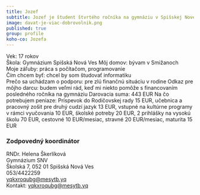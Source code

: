 ```yaml
---
title: Jozef
subtitle: Jozef je študent štvrtého ročníka na gymnáziu v Spišskej Novej Vsi.  
image: davat-je-viac-dobrovolnik.png
published: true
group: profile
koho-co: Jozefa
---
```

Vek: 17 rokov  
Škola: Gymnázium Spišská Nová Ves 
Môj domov: bývam v Smižanoch  
Moje záľuby: práca s počítačom, programovanie  
Čím chcem byť: chcel by som študovať informatiku  
Prečo sa uchádzam o podporu: pre zlú finančnú situáciu v rodine
Odkaz pre môjho darcu: budem veľmi rád, keď mi niekto pomôže s financovaním posledného ročníka na gymnáziu
Darovacia suma: 443 EUR 
Na čo potrebujem peniaze: Príspevok do Rodičovskej rady 15 EUR, učebnica a pracovný zošit pre druhý cudzí jazyk 13 EUR,
vstupné na kultúrne programy v rámci vyučovania 10 EUR, školské potreby 20 EUR, 2 prihlášky na vysokú školu 70 EUR, cestovné 10 EUR/mesiac, stravné 20 EUR/mesiac, maturita 15 EUR

### Zodpovedný koordinátor

RNDr. Helena Škerlíková  
Gymnázium SNV  
Školská 7, 052 01 Spišská Nová Ves  
053/4422259  
<yqkxroqubg@mesytb.yq>  
Kontakt: <yqkxroqubg@mesytb.yq>  

